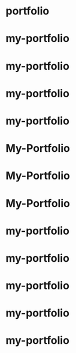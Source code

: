 # portfolio
# my-portfolio
# my-portfolio
# my-portfolio
# my-portfolio
# My-Portfolio
# My-Portfolio
# My-Portfolio
# my-portfolio
# my-portfolio
# my-portfolio
# my-portfolio
# my-portfolio
